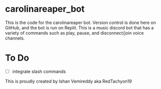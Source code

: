 # carolinareaper_bot

This is the code for the carolinareaper bot. Version control is done here on GitHub, and the bot is run on Replit. This is a music discord bot that has a variety of commands such as play, pause, and disconnect/join voice channels.

# To Do

- [ ] integrate slash commands

This is proudly created by Ishan Vemireddy aka RedTachyon19
